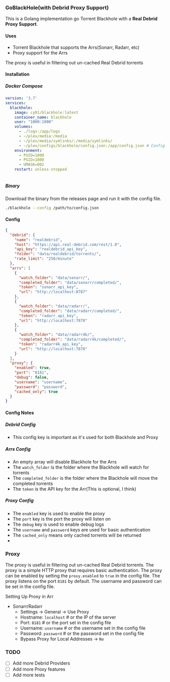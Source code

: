 ### GoBlackHole(with Debrid Proxy Support)

This is a Golang implementation go Torrent Blackhole with a **Real Debrid Proxy Support**.

#### Uses
- Torrent Blackhole that supports the Arrs(Sonarr, Radarr, etc)
- Proxy support for the Arrs

The proxy is useful in filtering out un-cached Real Debrid torrents


#### Installation
##### Docker Compose
```yaml
version: '3.7'
services:
  blackhole:
    image: cy01/blackhole:latest
    container_name: blackhole
    user: "1000:1000"
    volumes:
      - ./logs:/app/logs
      - ~/plex/media:/media
      - ~/plex/media/symlinks/:/media/symlinks/
      - ~/plex/configs/blackhole/config.json:/app/config.json # Config file, see below
    environment:
      - PUID=1000
      - PGID=1000
      - UMASK=002
    restart: unless-stopped
    
```

##### Binary
Download the binary from the releases page and run it with the config file.

```bash
./blackhole --config /path/to/config.json
```

#### Config
```json
{
  "debrid": {
    "name": "realdebrid",
    "host": "https://api.real-debrid.com/rest/1.0",
    "api_key": "realdebrid_api_key",
    "folder": "data/realdebrid/torrents/",
    "rate_limit": "250/minute"
  },
  "arrs": [
    {
      "watch_folder": "data/sonarr/",
      "completed_folder": "data/sonarr/completed/",
      "token": "sonarr_api_key",
      "url": "http://localhost:8787"
    },
    {
      "watch_folder": "data/radarr/",
      "completed_folder": "data/radarr/completed/",
      "token": "radarr_api_key",
      "url": "http://localhost:7878"
    },
    {
      "watch_folder": "data/radarr4k/",
      "completed_folder": "data/radarr4k/completed/",
      "token": "radarr4k_api_key",
      "url": "http://localhost:7878"
    }
  ],
  "proxy": {
    "enabled": true,
    "port": "8181",
    "debug": false,
    "username": "username",
    "password": "password",
    "cached_only": true
  }
}
```

#### Config Notes
##### Debrid Config
- This config key is important as it's used for both Blackhole and Proxy

##### Arrs Config
- An empty array will disable Blackhole for the Arrs
- The `watch_folder` is the folder where the Blackhole will watch for torrents
- The `completed_folder` is the folder where the Blackhole will move the completed torrents
- The `token` is the API key for the Arr(This is optional, I think)

##### Proxy Config
- The `enabled` key is used to enable the proxy
- The `port` key is the port the proxy will listen on
- The `debug` key is used to enable debug logs
- The `username` and `password` keys are used for basic authentication
- The `cached_only` means only cached torrents will be returned
- 
### Proxy

The proxy is useful in filtering out un-cached Real Debrid torrents. 
The proxy is a simple HTTP proxy that requires basic authentication. The proxy can be enabled by setting the `proxy.enabled` to `true` in the config file. 
The proxy listens on the port `8181` by default. The username and password can be set in the config file.

Setting Up Proxy in Arr

- Sonarr/Radarr
  - Settings -> General -> Use Proxy
  - Hostname: `localhost` # or the IP of the server
  - Port: `8181` # or the port set in the config file
  - Username: `username` # or the username set in the config file
  - Password: `password` # or the password set in the config file
  - Bypass Proxy for Local Addresses -> `No`

### TODO
- [ ] Add more Debrid Providers
- [ ] Add more Proxy features
- [ ] Add more tests